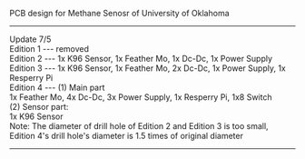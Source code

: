 PCB design for Methane Senosr of University of Oklahoma

-----------------------------------------------------------------------------
Update 7/5                                                            
Edition 1 --- removed                                                                
Edition 2 --- 1x K96 Sensor, 1x Feather Mo, 1x Dc-Dc, 1x Power Supply                   
Edition 3 --- 1x K96 Sensor, 1x Feather Mo, 2x Dc-Dc, 1x Power Supply, 1x Resperry Pi                      
Edition 4 --- (1) Main part               
1x Feather Mo, 4x Dc-Dc, 3x Power Supply, 1x Resperry Pi, 1x8 Switch           
(2) Sensor part:    
1x K96 Sensor                   
Note: The diameter of drill hole of Edition 2 and Edition 3 is too small, Edition 4's drill hole's diameter is 1.5 times of original diameter      

----------------------------------------------------------------------------
